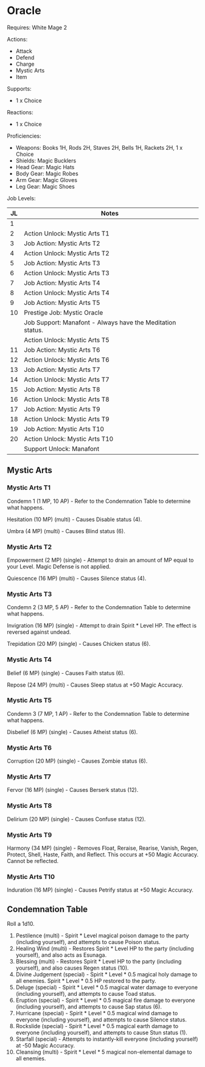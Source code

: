 # Oracle

Requires: White Mage 2

Actions:

- Attack
- Defend
- Charge
- Mystic Arts
- Item

Supports:

- 1 x Choice

Reactions:

- 1 x Choice

Proficiencies:

- Weapons: Books 1H, Rods 2H, Staves 2H, Bells 1H, Rackets 2H, 1 x Choice
- Shields: Magic Bucklers
- Head Gear: Magic Hats
- Body Gear: Magic Robes
- Arm Gear: Magic Gloves
- Leg Gear: Magic Shoes

Job Levels:

| JL | Notes |
| --- | --- |
| 1 | 
| 2 | Action Unlock: Mystic Arts T1
| 3 | Job Action: Mystic Arts T2
| 4 | Action Unlock: Mystic Arts T2
| 5 | Job Action: Mystic Arts T3
| 6 | Action Unlock: Mystic Arts T3
| 7 | Job Action: Mystic Arts T4
| 8 | Action Unlock: Mystic Arts T4
| 9 | Job Action: Mystic Arts T5
| 10 | Prestige Job: Mystic Oracle
|    | Job Support: Manafont - Always have the Meditation status.
|    | Action Unlock: Mystic Arts T5
| 11 | Job Action: Mystic Arts T6
| 12 | Action Unlock: Mystic Arts T6
| 13 | Job Action: Mystic Arts T7
| 14 | Action Unlock: Mystic Arts T7
| 15 | Job Action: Mystic Arts T8
| 16 | Action Unlock: Mystic Arts T8
| 17 | Job Action: Mystic Arts T9
| 18 | Action Unlock: Mystic Arts T9
| 19 | Job Action: Mystic Arts T10
| 20 | Action Unlock: Mystic Arts T10
|    | Support Unlock: Manafont

## Mystic Arts

### Mystic Arts T1

Condemn 1 (1 MP, 10 AP) - Refer to the Condemnation Table to determine what happens.

Hesitation (10 MP) (multi) - Causes Disable status (4).

Umbra (4 MP) (multi) - Causes Blind status (6).

### Mystic Arts T2

Empowerment (2 MP) (single) - Attempt to drain an amount of MP equal to your Level. Magic Defense is not applied.

Quiescence (16 MP) (multi) - Causes Silence status (4).

### Mystic Arts T3

Condemn 2 (3 MP, 5 AP) - Refer to the Condemnation Table to determine what happens.

Invigration (16 MP) (single) - Attempt to drain Spirit * Level HP. The effect is reversed against undead.

Trepidation (20 MP) (single) - Causes Chicken status (6).

### Mystic Arts T4

Belief (6 MP) (single) - Causes Faith status (6).

Repose (24 MP) (multi) - Causes Sleep status at +50 Magic Accuracy.

### Mystic Arts T5

Condemn 3 (7 MP, 1 AP) - Refer to the Condemnation Table to determine what happens.

Disbelief (6 MP) (single) - Causes Atheist status (6).

### Mystic Arts T6

Corruption (20 MP) (single) - Causes Zombie status (6).

### Mystic Arts T7

Fervor (16 MP) (single) - Causes Berserk status (12).

### Mystic Arts T8

Delirium (20 MP) (single) - Causes Confuse status (12).

### Mystic Arts T9

Harmony (34 MP) (single) - Removes Float, Reraise, Rearise, Vanish, Regen, Protect, Shell, Haste, Faith, and Reflect. This occurs at +50 Magic Accuracy. Cannot be reflected.

### Mystic Arts T10

Induration (16 MP) (single) - Causes Petrify status at +50 Magic Accuracy.

## Condemnation Table

Roll a 1d10.

1. Pestilence (multi) - Spirit * Level magical poison damage to the party (including yourself), and attempts to cause Poison status.
2. Healing Wind (multi) - Restores Spirit * Level HP to the party (including yourself), and also acts as Esunaga.
3. Blessing (multi) - Restores Spirit * Level HP to the party (including yourself), and also causes Regen status (10).
4. Divine Judgement (special) - Spirit * Level * 0.5 magical holy damage to all enemies. Spirit * Level * 0.5 HP restored to the party.
5. Deluge (special) - Spirit * Level * 0.5 magical water damage to everyone (including yourself), and attempts to cause Toad status.
6. Eruption (special) - Spirit * Level * 0.5 magical fire damage to everyone (including yourself), and attempts to cause Sap status (6).
7. Hurricane (special) - Spirit * Level * 0.5 magical wind damage to everyone (including yourself), and attempts to cause Silence status.
8. Rockslide (special) - Spirit * Level * 0.5 magical earth damage to everyone (including yourself), and attempts to cause Stun status (1).
9. Starfall (special) - Attempts to instantly-kill everyone (including yourself) at -50 Magic Accuracy.
10. Cleansing (multi) - Spirit * Level * 5 magical non-elemental damage to all enemies.
